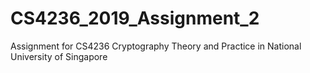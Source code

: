 # CS4236_2019_Assignment_2
Assignment for CS4236 Cryptography Theory and Practice in National University of Singapore
